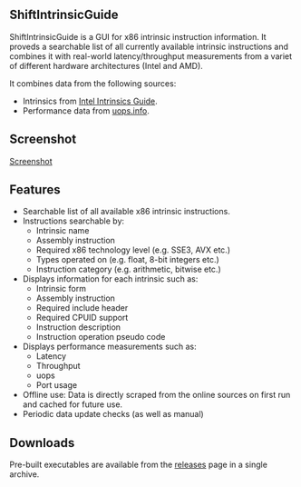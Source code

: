 ## ShiftIntrinsicGuide

ShiftIntrinsicGuide is a GUI for x86 intrinsic instruction information. It proveds a searchable list of all currently available intrinsic instructions and combines it with real-world latency/throughput measurements from a variet of different hardware architectures (Intel and AMD).

It combines data from the following sources:

- Intrinsics from [Intel Intrinsics Guide](https://www.intel.com/content/www/us/en/docs/intrinsics-guide/index.html).
- Performance data from [uops.info](https://www.uops.info).

## Screenshot

[Screenshot](Screenshot.jpg)

## Features

- Searchable list of all available x86 intrinsic instructions.
- Instructions searchable by:
    - Intrinsic name
    - Assembly instruction
    - Required x86 technology level (e.g. SSE3, AVX etc.)
    - Types operated on (e.g. float, 8-bit integers etc.)
    - Instruction category (e.g. arithmetic, bitwise etc.)
- Displays information for each intrinsic such as:
    - Intrinsic form
    - Assembly instruction
    - Required include header
    - Required CPUID support
    - Instruction description
    - Instruction operation pseudo code
- Displays performance measurements such as:
    - Latency
    - Throughput
    - uops
    - Port usage
- Offline use: Data is directly scraped from the online sources on first run and cached for future use.
- Periodic data update checks (as well as manual)

## Downloads

Pre-built executables are available from the [releases](https://github.com/ShiftIntrinsicGuide/releases) page in a single archive.
